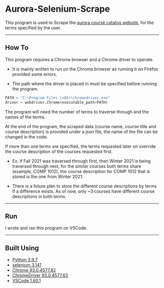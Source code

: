 # Aurora-Selenium-Scrape

This program is used to Scrape the [aurora course catalog website](https://aurora.umanitoba.ca/banprod/bwckctlg.p_disp_cat_term_date), for the terms specified by the user.

***

## How To

This program requires a Chrome browser and a Chrome driver to operate.

+ It is mainly written to run on the Chrome browser as running it on Firefox provided some errors.

+ The path where the driver is placed in must be specified before running the program.

```python
PATH = "C:\Program Files (x86)\chromedriver.exe"
driver = webdriver.Chrome(executable_path=PATH)
```

The program will need the number of terms to traverse through and the names of the terms.

At the end of the program, the scraped data (course name, course title and course description) is provided under a json file, the name of the file can be changed in the code.

If more than one terms are specified, the terms requested later on override the course description of the courses requested first.

+ Ex. if Fall 2021 was traversed through first, then Winter 2021 is being traversed through next, for the similar courses both terms share (example, COMP 1012), the course description for COMP 1012 that is stored is the one from Winter 2021.

+ There is a future plan to store the different course descrptions by terms if a difference exists. As of now, only ~3 courses have different course descriptions in both terms.

***

## Run

I wrote and ran this program on VSCode.

***

## Built Using

+ [Python 3.9.7](https://www.python.org/downloads/)
+ [selenium 3.141](https://www.selenium.dev/documentation/)
+ [Chrome  93.0.4577.82](https://www.google.com/intl/en_ca/chrome/)
+ [ChromeDriver 93.0.4577.63](https://chromedriver.chromium.org/downloads)
+ [VSCode 1.60.1](https://code.visualstudio.com/)
